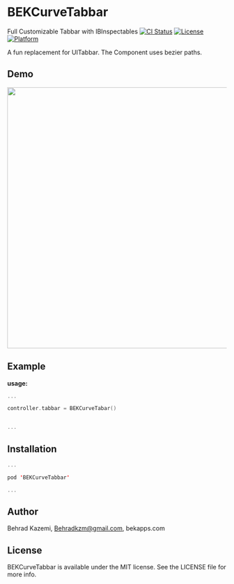 # BEKCurveTabbar
Full Customizable Tabbar with IBInspectables
[![CI Status](http://img.shields.io/travis/popwarsweet/JellySlider.svg?style=flat)](https://travis-ci.org/popwarsweet/JellySlider)
[![License](https://img.shields.io/cocoapods/l/JellySlider.svg?style=flat)](http://cocoapods.org/pods/JellySlider)
[![Platform](https://img.shields.io/cocoapods/p/JellySlider.svg?style=flat)](http://cocoapods.org/pods/JellySlider)

A fun replacement for UITabbar. The Component uses bezier paths.
## Demo
<img src="https://github.com/popwarsweet/JellySlider/blob/master/demo.gif" width="600">

## Example

__usage:__
```swift
...

controller.tabbar = BEKCurveTabar()


...

```

## Installation
```swift
...

pod 'BEKCurveTabbar'

...

```


## Author
Behrad Kazemi, Behradkzm@gmail.com, bekapps.com

## License

BEKCurveTabbar is available under the MIT license. See the LICENSE file for more info.
